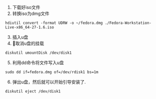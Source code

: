 1. 下载好iso文件
2. 转换iso为dmg文件
```
hdiutil convert -format UDRW -o ~/fedora.dmg ./Fedora-Workstation-Live-x86_64-27-1.6.iso
```
3. 插入u盘
4. 取消u盘的挂载
```
diskutil umountDisk /dev/disk1
```
5. 利用dd命令将文件写入u盘
```
sudo dd if=fedora.dmg of=/dev/rdisk1 bs=1m
```
6. 弹出u盘，然后就可以开始引导安装了.
```
diskutil eject /dev/disk1
```

